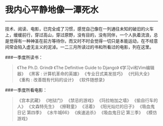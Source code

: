﻿# 我内心平静地像一潭死水

---

技术、阅读、电影，已完全成了习惯，感觉自己像在一列通往未知的破旧的火车上，缓缓前行，穿过高山，穿过原野，没有目的，没有同伴，一个人执着流浪，总是觉得有一种神圣在前方等待你，而又时不时会觉得一切只是本能运动，在不经意间常会陷入虚无主义的泥淖。一二三月所读过的书和所看过的电影，列在这里。


###一季度所读书：
> 《The Ph.D. Grind》
《The Definitive Guide to Django》
《学习vi和Vim编辑器》
《黑客 : 计算机革命的英雄》
《专业日式美发技巧》
《代码大全》
《重构 : 改善既有代码的设计》
《软件随想录》

###一季度所看电影：
> 《宫本武藏》
《地狱门》
《禁忌的游戏》
《玛拉帕加之墙》
《偷自行车的人》
《文森特先生》
《擦鞋童》
《活着》
《阳光灿烂的日子》
《吸血鬼日记 第四季》
《水牛城66》
《疾速追杀》
《吸血鬼日记 第三季》
《模仿游戏》




